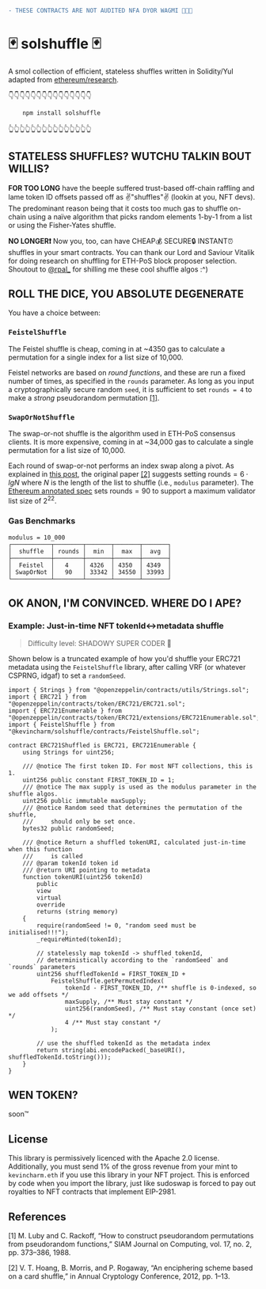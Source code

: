 ```diff
- THESE CONTRACTS ARE NOT AUDITED NFA DYOR WAGMI 🫡🫡🫡
```

# 🃏 solshuffle 🃏

A smol collection of efficient, stateless shuffles written in Solidity/Yul adapted from [ethereum/research](https://github.com/ethereum/research/tree/master/shuffling).

👇👇👇👇👇👇👇👇👇👇👇👇👇👇👇

```sh
    npm install solshuffle
```

👆👆👆👆👆👆👆👆👆👆👆👆👆👆👆

## STATELESS SHUFFLES? WUTCHU TALKIN BOUT WILLIS?

**FOR TOO LONG** have the beeple suffered trust-based off-chain raffling and lame token ID offsets passed off as ✌️"shuffles"✌️ (lookin at you, NFT devs). The predominant reason being that it costs too much gas to shuffle on-chain using a naïve algorithm that picks random elements 1-by-1 from a list or using the Fisher-Yates shuffle.

**NO LONGER❗️** Now you, too, can have CHEAP💰 SECURE🔒 INSTANT⏰ shuffles in your smart contracts. You can thank our Lord and Saviour Vitalik for doing research on shuffling for ETH-PoS block proposer selection. Shoutout to [@rpal\_](https://twitter.com/rpal_) for shilling me these cool shuffle algos :^)

## ROLL THE DICE, YOU ABSOLUTE DEGENERATE

You have a choice between:

### `FeistelShuffle`

The Feistel shuffle is cheap, coming in at ~4350 gas to calculate a permutation for a single index for a list size of 10,000.

Feistel networks are based on _round functions_, and these are run a fixed number of times, as specified in the `rounds` parameter. As long as you input a cryptographically secure random `seed`, it is sufficient to set `rounds = 4` to make a _strong_ pseudorandom permutation [[1]](#m-luby-and-c-rackoff-1988).

### `SwapOrNotShuffle`

The swap-or-not shuffle is the algorithm used in ETH-PoS consensus clients. It is more expensive, coming in at ~34,000 gas to calculate a single permutation for a list size of 10,000.

Each round of swap-or-not performs an index swap along a pivot. As explained in [this post](https://hackmd.io/@benjaminion/shuffling), the original paper [[2]](#v-t-hoang-2012) suggests setting $\text{rounds} = 6 \cdot lg{N}$ where $N$ is the length of the list to shuffle (i.e., `modulus` parameter). The [Ethereum annotated spec](https://github.com/ethereum/annotated-spec/blob/master/phase0/beacon-chain.md#misc) sets $\text{rounds} = 90$ to support a maximum validator list size of $2^{22}$.

### Gas Benchmarks

```
modulus = 10_000
┌───────────┬────────┬───────┬───────┬───────┐
│  shuffle  │ rounds │  min  │  max  │  avg  │
├───────────┼────────┼───────┼───────┼───────┤
│  Feistel  │   4    │ 4326  │ 4350  │ 4349  │
│ SwapOrNot │   90   │ 33342 │ 34550 │ 33993 │
└───────────┴────────┴───────┴───────┴───────┘
```

## OK ANON, I'M CONVINCED. WHERE DO I APE?

### Example: Just-in-time NFT tokenId<->metadata shuffle

> Difficulty level: SHADOWY SUPER CODER 🥷

Shown below is a truncated example of how you'd shuffle your ERC721 metadata using the `FeistelShuffle` library, after calling VRF (or whatever CSPRNG, idgaf) to set a `randomSeed`.

```solidity
import { Strings } from "@openzeppelin/contracts/utils/Strings.sol";
import { ERC721 } from "@openzeppelin/contracts/token/ERC721/ERC721.sol";
import { ERC721Enumerable } from "@openzeppelin/contracts/token/ERC721/extensions/ERC721Enumerable.sol";
import { FeistelShuffle } from "@kevincharm/solshuffle/contracts/FeistelShuffle.sol";

contract ERC721Shuffled is ERC721, ERC721Enumerable {
    using Strings for uint256;

    /// @notice The first token ID. For most NFT collections, this is 1.
    uint256 public constant FIRST_TOKEN_ID = 1;
    /// @notice The max supply is used as the modulus parameter in the shuffle algos.
    uint256 public immutable maxSupply;
    /// @notice Random seed that determines the permutation of the shuffle,
    ///     should only be set once.
    bytes32 public randomSeed;

    /// @notice Return a shuffled tokenURI, calculated just-in-time when this function
    ///     is called
    /// @param tokenId token id
    /// @return URI pointing to metadata
    function tokenURI(uint256 tokenId)
        public
        view
        virtual
        override
        returns (string memory)
    {
        require(randomSeed != 0, "random seed must be initialised!!!");
        _requireMinted(tokenId);

        // statelessly map tokenId -> shuffled tokenId,
        // deterministically according to the `randomSeed` and `rounds` parameters
        uint256 shuffledTokenId = FIRST_TOKEN_ID +
            FeistelShuffle.getPermutedIndex(
                tokenId - FIRST_TOKEN_ID, /** shuffle is 0-indexed, so we add offsets */
                maxSupply, /** Must stay constant */
                uint256(randomSeed), /** Must stay constant (once set) */
                4 /** Must stay constant */
            );

        // use the shuffled tokenId as the metadata index
        return string(abi.encodePacked(_baseURI(), shuffledTokenId.toString()));
    }
}

```

## WEN TOKEN?

soon™

## License

This library is permissively licenced with the Apache 2.0 license. Additionally, you must send 1% of the gross revenue from your mint to `kevincharm.eth` if you use this library in your NFT project. This is enforced by code when you import the library, just like sudoswap is forced to pay out royalties to NFT contracts that implement EIP-2981.

## References

<a name="m-luby-and-c-rackoff-1988">[1]</a> M. Luby and C. Rackoff, “How to construct pseudorandom permutations from pseudorandom functions,” SIAM Journal on Computing, vol. 17, no. 2, pp. 373–386, 1988.

<a name="v-t-hoang-2012">[2]</a> V. T. Hoang, B. Morris, and P. Rogaway, “An enciphering scheme based on a card shuffle,” in Annual Cryptology Conference, 2012, pp. 1–13.

